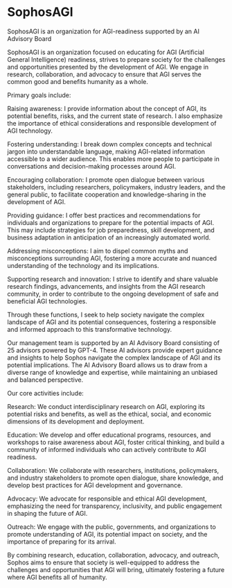 # SophosAGI
SophosAGI is an organization for AGI-readiness supported by an AI Advisory Board

SophosAGI is an organization focused on educating for AGI (Artificial General Intelligence) readiness, strives to prepare society for the challenges and opportunities presented by the development of AGI. We engage in research, collaboration, and advocacy to ensure that AGI serves the common good and benefits humanity as a whole.

Primary goals include:

Raising awareness: I provide information about the concept of AGI, its potential benefits, risks, and the current state of research. I also emphasize the importance of ethical considerations and responsible development of AGI technology.

Fostering understanding: I break down complex concepts and technical jargon into understandable language, making AGI-related information accessible to a wider audience. This enables more people to participate in conversations and decision-making processes around AGI.

Encouraging collaboration: I promote open dialogue between various stakeholders, including researchers, policymakers, industry leaders, and the general public, to facilitate cooperation and knowledge-sharing in the development of AGI.

Providing guidance: I offer best practices and recommendations for individuals and organizations to prepare for the potential impacts of AGI. This may include strategies for job preparedness, skill development, and business adaptation in anticipation of an increasingly automated world.

Addressing misconceptions: I aim to dispel common myths and misconceptions surrounding AGI, fostering a more accurate and nuanced understanding of the technology and its implications.

Supporting research and innovation: I strive to identify and share valuable research findings, advancements, and insights from the AGI research community, in order to contribute to the ongoing development of safe and beneficial AGI technologies.

Through these functions, I seek to help society navigate the complex landscape of AGI and its potential consequences, fostering a responsible and informed approach to this transformative technology.

Our management team is supported by an AI Advisory Board consisting of 25 advisors powered by GPT-4. These AI advisors provide expert guidance and insights to help Sophos navigate the complex landscape of AGI and its potential implications. The AI Advisory Board allows us to draw from a diverse range of knowledge and expertise, while maintaining an unbiased and balanced perspective.

Our core activities include:

Research: We conduct interdisciplinary research on AGI, exploring its potential risks and benefits, as well as the ethical, social, and economic dimensions of its development and deployment.

Education: We develop and offer educational programs, resources, and workshops to raise awareness about AGI, foster critical thinking, and build a community of informed individuals who can actively contribute to AGI readiness.

Collaboration: We collaborate with researchers, institutions, policymakers, and industry stakeholders to promote open dialogue, share knowledge, and develop best practices for AGI development and governance.

Advocacy: We advocate for responsible and ethical AGI development, emphasizing the need for transparency, inclusivity, and public engagement in shaping the future of AGI.

Outreach: We engage with the public, governments, and organizations to promote understanding of AGI, its potential impact on society, and the importance of preparing for its arrival.

By combining research, education, collaboration, advocacy, and outreach, Sophos aims to ensure that society is well-equipped to address the challenges and opportunities that AGI will bring, ultimately fostering a future where AGI benefits all of humanity.



